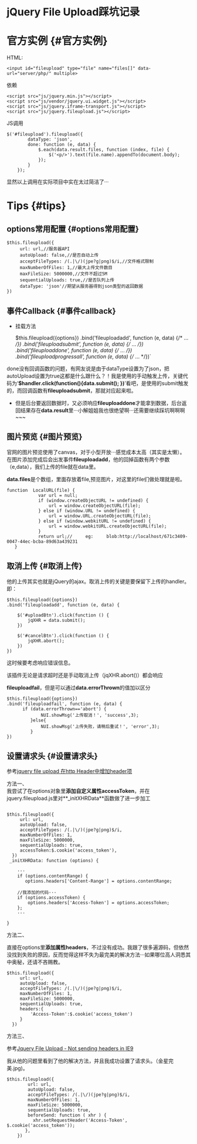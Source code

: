 # jQuery File Upload踩坑记录

# 官方实例 {#官方实例}

HTML:

```
<input id="fileupload" type="file" name="files[]" data-url="server/php/" multiple>
```

依赖

```
<script src="js/jquery.min.js"></script>
<script src="js/vendor/jquery.ui.widget.js"></script>
<script src="js/jquery.iframe-transport.js"></script>
<script src="js/jquery.fileupload.js"></script>
```

JS调用

```
$('#fileupload').fileupload({
        dataType: 'json',
        done: function (e, data) {
            $.each(data.result.files, function (index, file) {
                $('<p/>').text(file.name).appendTo(document.body);
            });
        }
    });
```

显然以上调用在实际项目中实在太过简洁了···

# Tips {#tips}

## options常用配置 {#options常用配置}

```
$this.fileupload({
     url: url,//服务器API
     autoUpload: false,//是否自动上传
     acceptFileTypes: /(.|\/)(jpe?g|png)$/i,//文件格式限制
     maxNumberOfFiles: 1,//最大上传文件数目
     maxFileSize: 5000000,//文件不超过5M
     sequentialUploads: true,//是否队列上传
     dataType: 'json'//期望从服务器得到json类型的返回数据
})
```

## 事件Callback {#事件callback}

* 挂载方法

    $this.fileupload({options})
       .bind('fileuploadadd', function (e, data) {/* ... */})
       .bind('fileuploadsubmit', function (e, data) {/* ... */})
       .bind('fileuploaddone', function (e, data) {/* ... */})
       .bind('fileuploadprogressall', function (e, data) {/* ... */})`

done没有回调函数的问题，有网友说是由于dataType设置为了json，把autoUpload设置为true这都是什么跟什么？！我是使用的手动触发上传，关键代码为‘**$handler.click\(function\(\){data.submit\(\); }\)**’看吧，是使用的submit触发的，而回调函数有**fileuploadsubmit**，那就对应起来啦。

* 但是后台要返回数据时，又必须响应**fileuploaddone**才能拿到数据，后台返回结果存在**data.result**里···小解姐姐我也很绝望啊···还需要继续踩坑啊啊啊~~~

## 图片预览 {#图片预览}

官网的图片预览使用了canvas，对于小型开放···感觉成本太高（其实是太懒）。 在图片添加完成后会出发事件**fileuploadadd**，他的回掉函数有两个参数（e,data），我们上传的file就在data里。

**data.files**是个数组，里面存放着file,预览图片，对这里的file们做处理就是啦。

```
function  LocalURL(file) {
            var url = null;
            if (window.createObjectURL != undefined) { 
                url = window.createObjectURL(file);
            } else if (window.URL != undefined) {
                url = window.URL.createObjectURL(file);
            } else if (window.webkitURL != undefined) { 
                url = window.webkitURL.createObjectURL(file);
            }
            return url;//     eg:     blob:http://localhost/671c3409-0047-44ec-bcba-89d63a439231
   }
```

## 取消上传 {#取消上传}

他的上传其实也就是jQuery的ajax。取消上传的关键是要保留下上传的handler。  
即：

```
$this.fileupload({options})
.bind('fileuploadadd', function (e, data) {

    $('#uploadBtn').click(function () {
        jqXHR = data.submit();
    })

    $('#cancelBtn').click(function () {
        jqXHR.abort();
    })
}) 
```

这时候要考虑响应错误信息。

该插件无论是请求超时还是手动取消上传（jqXHR.abort\(\)）都会响应

**fileuploadfail**，但是可以通过**data.errorThrown**的值加以区分

```
$this.fileupload({options})
.bind('fileuploadfail', function (e, data) {
      if (data.errorThrown=='abort') {
             NUI.showMsg('上传取消！', 'success',3);
         }else{
             NUI.showMsg('上传失败，请稍后重试！', 'error',3);
         }
})
```

## 设置请求头 {#设置请求头}

参考[jquery file upload 在http Header中增加header项](http://blog.csdn.net/zhouyingge1104/article/details/38316127)

方法一、  
我尝试了在options对象里**添加自定义属性accessToken**，并在jquery.fileupload.js里对**\_initXHRData**函数做了进一步加工

```

$this.fileupload({
     url: url,
     autoUpload: false,
     acceptFileTypes: /(.|\/)(jpe?g|png)$/i,
     maxNumberOfFiles: 1,
     maxFileSize: 5000000,
     sequentialUploads: true,
     accessToken:$.cookie('access_token'),
  })
 _initXHRData: function (options) {

    ···
    if (options.contentRange) {
       options.headers['Content-Range'] = options.contentRange;

    //我添加的代码···
    if (options.accessToken) {
        options.headers['Access-Token'] = options.accessToken;
    };
    ···

}
```

方法二、

直接在options里**添加属性headers**，不过没有成功。我跟了很多遍源码，但依然没找到失败的原因，反而觉得这样不失为最完美的解决方法···如果哪位高人洞悉其中奥秘，还请不吝赐教。

```
$this.fileupload({
     url: url,
     autoUpload: false,
     acceptFileTypes: /(.|\/)(jpe?g|png)$/i,
     maxNumberOfFiles: 1,
     maxFileSize: 5000000,
     sequentialUploads: true,
     headers:{
         'Access-Token':$.cookie('access_token')
     }
  })
```

方法三、

参考[Jquery File Upload - Not sending headers in IE9](http://stackoverflow.com/questions/22165996/jquery-file-upload-not-sending-headers-in-ie9)

我从他的问题里看到了他的解决方法，并且我成功设置了请求头。（金星完美.jpg\)。

```
$this.fileupload({
        url: url,
        autoUpload: false,
        acceptFileTypes: /(.|\/)(jpe?g|png)$/i,
        maxNumberOfFiles: 1,
        maxFileSize: 5000000,
        sequentialUploads: true,
        beforeSend: function ( xhr ) {
          xhr.setRequestHeader('Access-Token', $.cookie('access_token'));
       },    
    })
```







